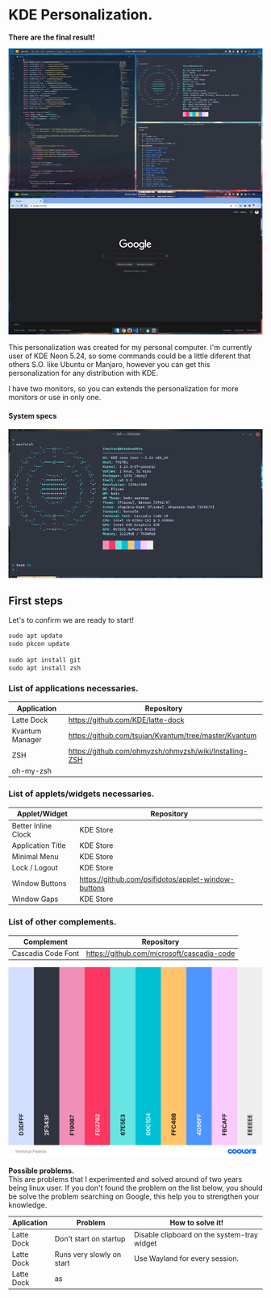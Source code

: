 # KDE Personalization.

**There are the final result!**

![Final result](Images/result.png)

This personalization was created for my personal computer. I'm currently user of KDE Neon 5.24, so some commands could be a little diferent that others S.O. like Ubuntu or Manjaro, however you can get this personalization for any distribution with KDE.

I have two monitors, so you can extends the personalization for more monitors or use in only one.

#### **System specs**

![Neofetch](Images/neofetch.png)

## First steps

Let's to confirm we are ready to start!

```
sudo apt update
sudo pkcon update

sudo apt install git
sudo apt install zsh
```

### List of applications necessaries.

| Application     | Repository                                             |
| --------------- | ------------------------------------------------------ |
| Latte Dock      | https://github.com/KDE/latte-dock                      |
| Kvantum Manager | https://github.com/tsujan/Kvantum/tree/master/Kvantum  |
| ZSH             | https://github.com/ohmyzsh/ohmyzsh/wiki/Installing-ZSH |
| oh-my-zsh       |                                                        |

### List of applets/widgets necessaries.

| Applet/Widget       | Repository                                          |
| ------------------- | --------------------------------------------------- |
| Better Inline Clock | KDE Store                                           |
| Application Title   | KDE Store                                           |
| Minimal Menu        | KDE Store                                           |
| Lock / Logout       | KDE Store                                           |
| Window Buttons      | https://github.com/psifidotos/applet-window-buttons |
| Window Gaps         | KDE Store                                           |

### List of other complements.

| Complement         | Repository                                 |
| ------------------ | ------------------------------------------ |
| Cascadia Code Font | https://github.com/microsoft/cascadia-code |

![Terminal palette](Images/TerminalPalette.png)

**Possible problems.**  
This are problems that I experimented and solved around of two years being linux user. If you don't found the problem on the list below, you should be solve the problem searching on Google, this help you to strengthen your knowledge.

| Aplication | Problem                   | How to solve it!                            |
| ---------- | ------------------------- | ------------------------------------------- |
| Latte Dock | Don't start on startup    | Disable clipboard on the system-tray widget |
| Latte Dock | Runs very slowly on start | Use Wayland for every session.              |
| Latte Dock | as                        |
